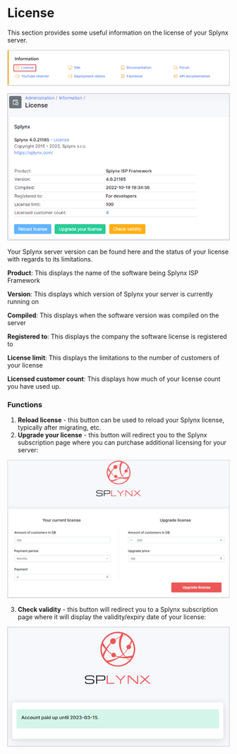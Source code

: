 License
==============

This section provides some useful information on the license of your Splynx server.

![menu](icon.png)

![License](license1.png)

Your Splynx server version can be found here and the status of your license with regards to its limitations.

**Product**:	This displays the name of the software being Splynx ISP Framework

**Version**:	This displays which version of Splynx your server is currently running on

**Compiled**:	This displays when the software version was compiled on the server

**Registered to**:	This displays the company the software license is registered to

**License limit**:	This displays the limitations to the number of customers of your license

**Licensed customer count**: This displays how much of your license count you have used up.

### Functions

1. **Reload license** - this button can be used to reload your Splynx license, typically after migrating, etc.
2. **Upgrade your license** - this button will redirect you to the Splynx subscription page where you can purchase additional licensing for your server:

![Upgrade](upgrade.png)

3. **Check validity** - this button will redirect you to a Splynx subscription page where it will display the validity/expiry date of your license:

![Validity](validity.png)

